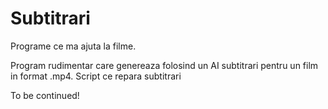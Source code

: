 # Subtitrari
Programe ce ma ajuta la filme.

Program rudimentar care genereaza folosind un AI subtitrari pentru un film in format .mp4.
Script ce repara subtitrari

To be continued!

